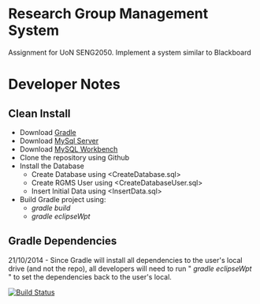 Research Group Management System
================================

Assignment for UoN SENG2050. Implement a system similar to Blackboard

# Developer Notes #

## Clean Install ##

* Download [Gradle](https://services.gradle.org/distributions/gradle-2.1-all.zip "Gradle 2.1 Build")
* Download [MySql Server](http://dev.mysql.com/downloads/mysql/ "MySQL Server")
* Download [MySQL Workbench](http://dev.mysql.com/downloads/workbench/ "MySQL Workbench")
* Clone the repository using Github
* Install the Database
	* Create Database using <CreateDatabase.sql>
	* Create RGMS User using <CreateDatabaseUser.sql>
	* Insert Initial Data using <InsertData.sql>
* Build Gradle project using:
	* *gradle build*
	* *gradle eclipseWpt*


## Gradle Dependencies ##

21/10/2014 - Since Gradle will install all dependencies to the user's local drive (and not the repo), all developers will need to run " *gradle eclipseWpt* " to set the dependencies back to the user's local.


[![Build Status](https://travis-ci.org/TylerHaigh/seng2050-assignment3.svg?branch=master)](https://travis-ci.org/TylerHaigh/seng2050-assignment3)